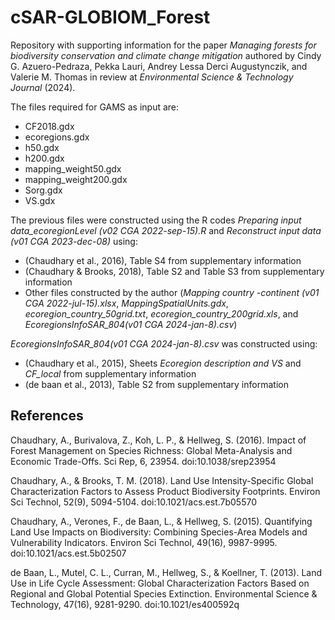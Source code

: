 # cSAR-GLOBIOM_Forest
Repository with supporting information for the paper _Managing forests for biodiversity conservation and climate change mitigation_ authored by Cindy G. Azuero-Pedraza, Pekka Lauri, Andrey Lessa Derci Augustynczik, and Valerie M. Thomas in review at _Environmental Science & Technology Journal_ (2024).

The files required for GAMS as input are:

- CF2018.gdx
- ecoregions.gdx
- h50.gdx
- h200.gdx
- mapping_weight50.gdx
- mapping_weight200.gdx
- Sorg.gdx
- VS.gdx

The previous files were constructed using the R codes _Preparing input data_ecoregionLevel (v02 CGA 2022-sep-15).R_ and _Reconstruct input data (v01 CGA 2023-dec-08)_ using:

- (Chaudhary et al., 2016), Table S4 from supplementary information
- (Chaudhary & Brooks, 2018), Table S2 and Table S3 from supplementary information
- Other files constructed by the author (_Mapping country -continent (v01 CGA 2022-jul-15).xlsx_, _MappingSpatialUnits.gdx_, _ecoregion_country_50grid.txt_, _ecoregion_country_200grid.xls_, and _EcoregionsInfoSAR_804(v01 CGA 2024-jan-8).csv_)

_EcoregionsInfoSAR_804(v01 CGA 2024-jan-8).csv_ was constructed using:
- (Chaudhary et al., 2015), Sheets _Ecoregion description and VS_ and _CF_local_ from supplementary information
- (de baan et al., 2013), Table S2 from supplementary information

## References ##
Chaudhary, A., Burivalova, Z., Koh, L. P., & Hellweg, S. (2016). Impact of Forest Management on Species Richness: Global Meta-Analysis and Economic Trade-Offs. Sci Rep, 6, 23954. doi:10.1038/srep23954

Chaudhary, A., & Brooks, T. M. (2018). Land Use Intensity-Specific Global Characterization Factors to Assess Product Biodiversity Footprints. Environ Sci Technol, 52(9), 5094-5104. doi:10.1021/acs.est.7b05570

Chaudhary, A., Verones, F., de Baan, L., & Hellweg, S. (2015). Quantifying Land Use Impacts on Biodiversity: Combining Species-Area Models and Vulnerability Indicators. Environ Sci Technol, 49(16), 9987-9995. doi:10.1021/acs.est.5b02507

de Baan, L., Mutel, C. L., Curran, M., Hellweg, S., & Koellner, T. (2013). Land Use in Life Cycle Assessment: Global Characterization Factors Based on Regional and Global Potential Species Extinction. Environmental Science & Technology, 47(16), 9281-9290. doi:10.1021/es400592q



